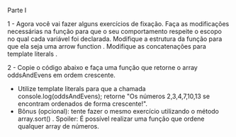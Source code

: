 Parte I

1 - Agora você vai fazer alguns exercícios de fixação.
Faça as modificações necessárias na função para que o seu comportamento respeite o escopo no qual cada variável foi declarada.
Modifique a estrutura da função para que ela seja uma arrow function .
Modifique as concatenações para template literals .

2 - Copie o código abaixo e faça uma função que retorne o array oddsAndEvens em ordem crescente.
- Utilize template literals para que a chamada console.log(oddsAndEvens); retorne "Os números 2,3,4,7,10,13 se encontram ordenados de forma crescente!".
- Bônus (opcional): tente fazer o mesmo exercício utilizando o método array.sort() . Spoiler: É possível realizar uma função que ordene qualquer array de números.
